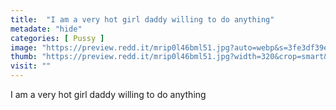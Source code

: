 ```yaml
---
title:  "I am a very hot girl daddy willing to do anything"
metadate: "hide"
categories: [ Pussy ]
image: "https://preview.redd.it/mrip0l46bml51.jpg?auto=webp&s=3fe3df39e0abf72882be50e1eba2a4575af20d03"
thumb: "https://preview.redd.it/mrip0l46bml51.jpg?width=320&crop=smart&auto=webp&s=78de4bd6bb48f441115896b51b768736566b570e"
visit: ""
---
```

I am a very hot girl daddy willing to do anything
